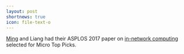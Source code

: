 ```yaml
---
layout: post
shortnews: true
icon: file-text-o
---
```

[Ming][] and Liang had their ASPLOS 2017 paper on [in-network computing][inc-bricks] selected for Micro Top Picks.

[ming]: "https://homes.cs.washington.edu/~mgliu/"
[inc-bricks]: "https://homes.cs.washington.edu/~luisceze/publications/incbricks-asplos17.pdf"